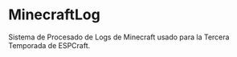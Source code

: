 # MinecraftLog
Sistema de Procesado de Logs de Minecraft usado para la Tercera Temporada de ESPCraft.
